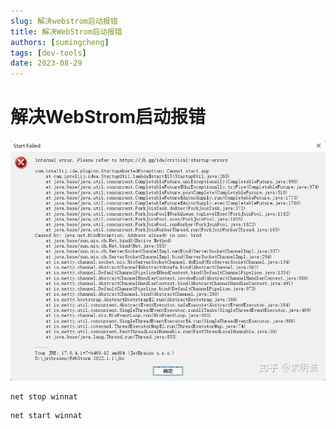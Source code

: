 ```yaml
---
slug: 解决webstrom启动报错
title: 解决WebStrom启动报错
authors: [sumingcheng]
tags: [dev-tools]
date: 2023-08-29
---
```


# 解决WebStrom启动报错



 

![a92eb16c3ce67c62808e9fd486af3f7b](../image/a92eb16c3ce67c62808e9fd486af3f7b.jpg)
```
net stop winnat
```

  


```
net start winnat
```